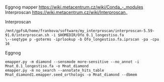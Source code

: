 Eggnog mapper
https://wiki.metacentrum.cz/wiki/Conda_-_modules
Interproscan
https://wiki.metacentrum.cz/wiki/Interproscan_


Interproscan
```
/mnt/gpfsA/home/frankova/software/my_interproscan/interproscan-5.59-91.0/interproscan.sh -i $HOMEDIR/Ofo_0.1_longestiso.fa 
\--seqtype p -goterms -iprlookup -b Ofo_longestiso.fa.iprscan -pa -cpu 16
```

Eggnog

```
emapper.py -m diamond --sensmode more-sensitive --no_annot -i Mnat_0.1_longestiso.fa -o Mnat_diamond
emapper.py -m no_search --annotate_hits_table Mnat_diamond1.emapper.seed_orthologs -o Mnat_diamond --dbmem
```

